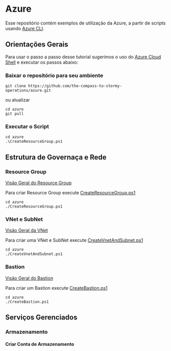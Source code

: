 # Azure

Esse repositório contém exemplos de utilização da Azure, a partir de scripts usando [Azure CLI](https://learn.microsoft.com/pt-br/cli/azure/).

## Orientações Gerais

Para usar o passo a passo desse tutorial sugerimos o uso do [Azure Cloud Shell](https://learn.microsoft.com/pt-br/azure/cloud-shell/overview) e executar os passos abaixo:

### Baixar o repositório para seu ambiente

```
git clone https://github.com/the-compass-to-stormy-operations/azure.git
```

ou atualizar

```
cd azure
git pull
```

### Executar o Script

```
cd azure
.\CreateResourceGroup.ps1
```

## Estrutura de Governaça e Rede

### Resource Group

[Visão Geral do Resource Group](https://learn.microsoft.com/pt-br/azure/azure-resource-manager/management/manage-resource-groups-portal) 

Para criar Resource Group execute [CreateResourceGroup.ps1](./CreateResourceGroup.ps1) 

```
cd azure
./CreateResourceGroup.ps1
```

### VNet e SubNet

[Visão Geral da VNet](https://learn.microsoft.com/pt-br/azure/virtual-network/virtual-networks-overview)

Para criar uma VNet e SubNet execute [CreateVnetAndSubnet.ps1](./CreateVnetAndSubnet.ps1) 

```
cd azure
./CreateVnetAndSubnet.ps1
```

### Bastion

[Visão Geral do Bastion](https://learn.microsoft.com/pt-br/azure/bastion/bastion-overview)

Para criar um Bastion execute [CreateBastion.ps1](./CreateBastion.ps1)

```
cd azure
./CreateBastion.ps1
```

## Serviços Gerenciados

### Armazenamento

#### Criar Conta de Armazenamento

#### 
